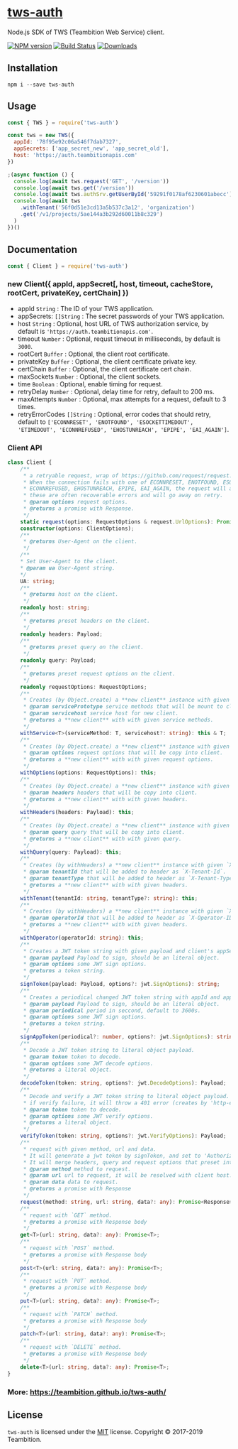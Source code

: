# [tws-auth](https://github.com/teambition/tws-auth)

Node.js SDK of TWS (Teambition Web Service) client.

[![NPM version][npm-image]][npm-url]
[![Build Status][travis-image]][travis-url]
[![Downloads][downloads-image]][downloads-url]

## Installation

```
npm i --save tws-auth
```

## Usage

```js
const { TWS } = require('tws-auth')

const tws = new TWS({
  appId: '78f95e92c06a546f7dab7327',
  appSecrets: ['app_secret_new', 'app_secret_old'],
  host: 'https://auth.teambitionapis.com'
})

;(async function () {
  console.log(await tws.request('GET', '/version'))
  console.log(await tws.get('/version'))
  console.log(await tws.authSrv.getUserById('59291f0178af6230601abecc'))
  console.log(await tws
    .withTenant('56f0d51e3cd13a5b537c3a12', 'organization')
    .get('/v1/projects/5ae144a3b292d60011b8c329')
  )
})()
```

## Documentation

```js
const { Client } = require('tws-auth')
```

### new Client({ appId, appSecret[, host, timeout, cacheStore, rootCert, privateKey, certChain] })

- appId `String` : The ID of your TWS application.
- appSecrets: `[]String` : The secret passwords of your TWS application.
- host `String` : Optional, host URL of TWS authorization service, by default is `'https://auth.teambitionapis.com'`.
- timeout `Number` : Optional, requst timeout in milliseconds, by default is `3000`.
- rootCert `Buffer` : Optional, the client root certificate.
- privateKey `Buffer` : Optional, the client certificate private key.
- certChain `Buffer` : Optional, the client certificate cert chain.
- maxSockets `Number` : Optional, the client sockets.
- time `Boolean` : Optional, enable timing for request.
- retryDelay `Number` : Optional, delay time for retry, default to 200 ms.
- maxAttempts `Number` : Optional, max attempts for a request, default to 3 times.
- retryErrorCodes `[]String` : Optional, error codes that should retry, default to `['ECONNRESET', 'ENOTFOUND', 'ESOCKETTIMEDOUT', 'ETIMEDOUT', 'ECONNREFUSED', 'EHOSTUNREACH', 'EPIPE', 'EAI_AGAIN']`.

### Client API
```ts
class Client {
    /**
     * a retryable request, wrap of https://github.com/request/request.
     * When the connection fails with one of ECONNRESET, ENOTFOUND, ESOCKETTIMEDOUT, ETIMEDOUT,
     * ECONNREFUSED, EHOSTUNREACH, EPIPE, EAI_AGAIN, the request will automatically be re-attempted as
     * these are often recoverable errors and will go away on retry.
     * @param options request options.
     * @returns a promise with Response.
     */
    static request(options: RequestOptions & request.UrlOptions): Promise<Response>;
    constructor(options: ClientOptions);
    /**
     * @returns User-Agent on the client.
     */
    /**
    * Set User-Agent to the client.
    * @param ua User-Agent string.
    */
    UA: string;
    /**
     * @returns host on the client.
     */
    readonly host: string;
    /**
     * @returns preset headers on the client.
     */
    readonly headers: Payload;
    /**
     * @returns preset query on the client.
     */
    readonly query: Payload;
    /**
     * @returns preset request options on the client.
     */
    readonly requestOptions: RequestOptions;
    /**
     * Creates (by Object.create) a **new client** instance with given service methods.
     * @param servicePrototype service methods that will be mount to client.
     * @param servicehost service host for new client.
     * @returns a **new client** with with given service methods.
     */
    withService<T>(serviceMethod: T, servicehost?: string): this & T;
    /**
     * Creates (by Object.create) a **new client** instance with given request options.
     * @param options request options that will be copy into client.
     * @returns a **new client** with with given request options.
     */
    withOptions(options: RequestOptions): this;
    /**
     * Creates (by Object.create) a **new client** instance with given headers.
     * @param headers headers that will be copy into client.
     * @returns a **new client** with with given headers.
     */
    withHeaders(headers: Payload): this;
    /**
     * Creates (by Object.create) a **new client** instance with given query.
     * @param query query that will be copy into client.
     * @returns a **new client** with with given query.
     */
    withQuery(query: Payload): this;
    /**
     * Creates (by withHeaders) a **new client** instance with given `X-Tenant-Id` and `X-Tenant-Type`.
     * @param tenantId that will be added to header as `X-Tenant-Id`.
     * @param tenantType that will be added to header as `X-Tenant-Type`.
     * @returns a **new client** with with given headers.
     */
    withTenant(tenantId: string, tenantType?: string): this;
    /**
     * Creates (by withHeaders) a **new client** instance with given `X-Operator-ID`.
     * @param operatorId that will be added to header as `X-Operator-ID`.
     * @returns a **new client** with with given headers.
     */
    withOperator(operatorId: string): this;
    /**
     * Creates a JWT token string with given payload and client's appSecrets.
     * @param payload Payload to sign, should be an literal object.
     * @param options some JWT sign options.
     * @returns a token string.
     */
    signToken(payload: Payload, options?: jwt.SignOptions): string;
    /**
     * Creates a periodical changed JWT token string with appId and appSecrets.
     * @param payload Payload to sign, should be an literal object.
     * @param periodical period in seccond, default to 3600s.
     * @param options some JWT sign options.
     * @returns a token string.
     */
    signAppToken(periodical?: number, options?: jwt.SignOptions): string;
    /**
     * Decode a JWT token string to literal object payload.
     * @param token token to decode.
     * @param options some JWT decode options.
     * @returns a literal object.
     */
    decodeToken(token: string, options?: jwt.DecodeOptions): Payload;
    /**
     * Decode and verify a JWT token string to literal object payload.
     * if verify failure, it will throw a 401 error (creates by 'http-errors' module)
     * @param token token to decode.
     * @param options some JWT verify options.
     * @returns a literal object.
     */
    verifyToken(token: string, options?: jwt.VerifyOptions): Payload;
    /**
     * request with given method, url and data.
     * It will genenrate a jwt token by signToken, and set to 'Authorization' header.
     * It will merge headers, query and request options that preset into client.
     * @param method method to request.
     * @param url url to request, it will be resolved with client host.
     * @param data data to request.
     * @returns a promise with Response
     */
    request(method: string, url: string, data?: any): Promise<Response>;
    /**
     * request with `GET` method.
     * @returns a promise with Response body
     */
    get<T>(url: string, data?: any): Promise<T>;
    /**
     * request with `POST` method.
     * @returns a promise with Response body
     */
    post<T>(url: string, data?: any): Promise<T>;
    /**
     * request with `PUT` method.
     * @returns a promise with Response body
     */
    put<T>(url: string, data?: any): Promise<T>;
    /**
     * request with `PATCH` method.
     * @returns a promise with Response body
     */
    patch<T>(url: string, data?: any): Promise<T>;
    /**
     * request with `DELETE` method.
     * @returns a promise with Response body
     */
    delete<T>(url: string, data?: any): Promise<T>;
}
```

### More: https://teambition.github.io/tws-auth/

## License

`tws-auth` is licensed under the [MIT](https://github.com/teambition/tws-auth/blob/master/LICENSE) license.
Copyright &copy; 2017-2019 Teambition.

[npm-url]: https://www.npmjs.com/package/tws-auth
[npm-image]: https://img.shields.io/npm/v/tws-auth.svg

[travis-url]: https://travis-ci.org/teambition/tws-auth
[travis-image]: http://img.shields.io/travis/teambition/tws-auth.svg

[downloads-url]: https://npmjs.org/package/tws-auth
[downloads-image]: https://img.shields.io/npm/dm/tws-auth.svg?style=flat-square
